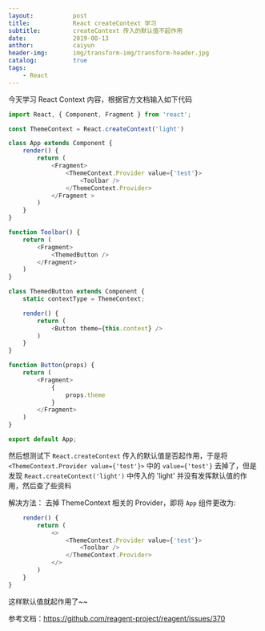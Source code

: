 ```yaml
---
layout:           post
title:            React createContext 学习
subtitle:         createContext 传入的默认值不起作用
date:             2019-08-13
anthor:           caiyun
header-img:       img/transform-img/transform-header.jpg	 
catalog:          true
tags:
    - React
---
```


今天学习 React Context 内容，根据官方文档输入如下代码

```javascript
import React, { Component, Fragment } from 'react';

const ThemeContext = React.createContext('light')

class App extends Component {
    render() {
        return (
            <Fragment>
                <ThemeContext.Provider value={'test'}>
                    <Toolbar />
                </ThemeContext.Provider>
            </Fragment >
        )
    }
}

function Toolbar() {
    return (
        <Fragment>
            <ThemedButton />
        </Fragment>
    )
}

class ThemedButton extends Component {
    static contextType = ThemeContext;

    render() {
        return (
            <Button theme={this.context} />
        )
    }
}

function Button(props) {
    return (
        <Fragment>
            {
                props.theme
            }
        </Fragment>
    )
}

export default App;
```

然后想测试下 `React.createContext` 传入的默认值是否起作用，于是将 `<ThemeContext.Provider value={'test'}>` 中的 `value={'test'}` 去掉了，但是发现 `React.createContext('light')` 中传入的 'light' 并没有发挥默认值的作用，然后查了些资料

解决方法：
去掉 ThemeContext 相关的 Provider，即将 `App` 组件更改为:

```javascript
    render() {
        return (
            <>
                <ThemeContext.Provider value={'test'}>
                    <Toolbar />
                </ThemeContext.Provider>
            </>
        )
    }
}
```

这样默认值就起作用了~~

参考文档：https://github.com/reagent-project/reagent/issues/370
